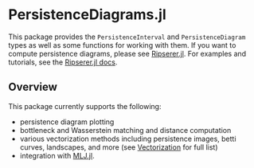 # PersistenceDiagrams.jl

This package provides the `PersistenceInterval` and `PersistenceDiagram` types as well as
some functions for working with them. If you want to compute persistence diagrams, please
see [Ripserer.jl](https://github.com/mtsch/Ripserer.jl). For examples and tutorials, see
the [Ripserer.jl docs](https://mtsch.github.io/Ripserer.jl/dev/).

## Overview

This package currently supports the following:

* persistence diagram plotting
* bottleneck and Wasserstein matching and distance computation
* various vectorization methods including persistence images, betti curves, landscapes, and
  more (see [Vectorization](vectorization.md) for full list)
* integration with [MLJ.jl](https://github.com/alan-turing-institute/MLJ.jl).
